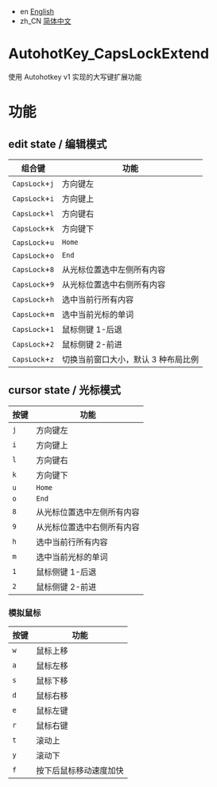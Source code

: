 - en [English](readme_en.md)
- zh_CN [简体中文](README.md)

# AutohotKey_CapsLockExtend

使用 Autohotkey v1 实现的大写键扩展功能

# 功能

## edit state / 编辑模式

| 组合键         | 功能                                |
| -------------- | ----------------------------------- |
| `CapsLock`+`j` | 方向键左                            |
| `CapsLock`+`i` | 方向键上                            |
| `CapsLock`+`l` | 方向键右                            |
| `CapsLock`+`k` | 方向键下                            |
| `CapsLock`+`u` | `Home`                              |
| `CapsLock`+`o` | `End`                               |
| `CapsLock`+`8` | 从光标位置选中左侧所有内容          |
| `CapsLock`+`9` | 从光标位置选中右侧所有内容          |
| `CapsLock`+`h` | 选中当前行所有内容                  |
| `CapsLock`+`m` | 选中当前光标的单词                  |
| `CapsLock`+`1` | 鼠标侧键 1-后退                     |
| `CapsLock`+`2` | 鼠标侧键 2-前进                     |
| `CapsLock`+`z` | 切换当前窗口大小，默认 3 种布局比例 |

## cursor state / 光标模式

| 按键 | 功能                       |
| ---- | -------------------------- |
| `j`  | 方向键左                   |
| `i`  | 方向键上                   |
| `l`  | 方向键右                   |
| `k`  | 方向键下                   |
| `u`  | `Home`                     |
| `o`  | `End`                      |
| `8`  | 从光标位置选中左侧所有内容 |
| `9`  | 从光标位置选中右侧所有内容 |
| `h`  | 选中当前行所有内容         |
| `m`  | 选中当前光标的单词         |
| `1`  | 鼠标侧键 1-后退            |
| `2`  | 鼠标侧键 2-前进            |

### 模拟鼠标

| 按键 | 功能                   |
| ---- | ---------------------- |
| `w`  | 鼠标上移               |
| `a`  | 鼠标左移               |
| `s`  | 鼠标下移               |
| `d`  | 鼠标右移               |
| `e`  | 鼠标左键               |
| `r`  | 鼠标右键               |
| `t`  | 滚动上                 |
| `y`  | 滚动下                 |
| `f`  | 按下后鼠标移动速度加快 |
